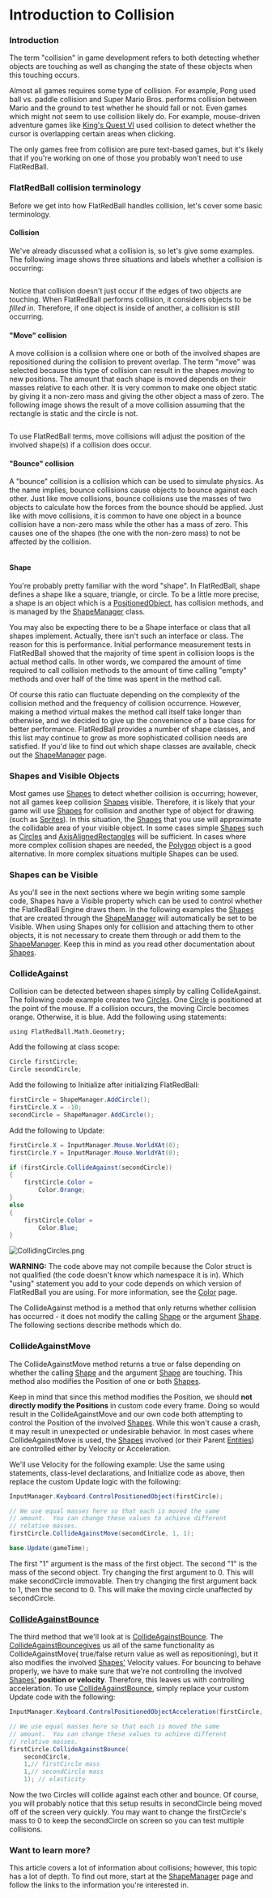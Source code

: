 # Introduction to Collision

### Introduction

The term "collision" in game development refers to both detecting whether objects are touching as well as changing the state of these objects when this touching occurs.

Almost all games requires some type of collision. For example, Pong used ball vs. paddle collision and Super Mario Bros. performs collision between Mario and the ground to test whether he should fall or not. Even games which might not seem to use collision likely do. For example, mouse-driven adventure games like [King's Quest VI](http://en.wikipedia.org/wiki/Search?search=King%27s%20Quest%20VI%3A%20Heir%20Today%2C%20Gone%20Tomorrow) used collision to detect whether the cursor is overlapping certain areas when clicking.

The only games free from collision are pure text-based games, but it's likely that if you're working on one of those you probably won't need to use FlatRedBall.

### FlatRedBall collision terminology

Before we get into how FlatRedBall handles collision, let's cover some basic terminology.

#### Collision

We've already discussed what a collision is, so let's give some examples. The following image shows three situations and labels whether a collision is occurring:

<figure><img src="../../media/migrated_media-CollisionExamples.png" alt=""><figcaption></figcaption></figure>

Notice that collision doesn't just occur if the edges of two objects are touching. When FlatRedBall performs collision, it considers objects to be _filled in_. Therefore, if one object is inside of another, a collision is still occurring.

#### "Move" collision

A move collision is a collision where one or both of the involved shapes are repositioned during the collision to prevent overlap. The term "move" was selected because this type of collision can result in the shapes _moving_ to new positions. The amount that each shape is moved depends on their masses relative to each other. It is very common to make one object static by giving it a non-zero mass and giving the other object a mass of zero. The following image shows the result of a move collision assuming that the rectangle is static and the circle is not.

<figure><img src="../../media/migrated_media-MoveCollision.png" alt=""><figcaption></figcaption></figure>

To use FlatRedBall terms, move collisions will adjust the position of the involved shape(s) if a collision does occur.

#### "Bounce" collision

A "bounce" collision is a collision which can be used to simulate physics. As the name implies, bounce collisions cause objects to bounce against each other. Just like move collisions, bounce collisions use the masses of two objects to calculate how the forces from the bounce should be applied. Just like with move collisions, it is common to have one object in a bounce collision have a non-zero mass while the other has a mass of zero. This causes one of the shapes (the one with the non-zero mass) to not be affected by the collision.

<figure><img src="../../media/migrated_media-BounceCollisionExample.png" alt=""><figcaption></figcaption></figure>

#### Shape

You're probably pretty familiar with the word "shape". In FlatRedBall, shape defines a shape like a square, triangle, or circle. To be a little more precise, a shape is an object which is a [PositionedObject](../../frb/docs/index.php), has collision methods, and is managed by the [ShapeManager](../../frb/docs/index.php) class.

You may also be expecting there to be a Shape interface or class that all shapes implement. Actually, there isn't such an interface or class. The reason for this is performance. Initial performance measurement tests in FlatRedBall showed that the majority of time spent in collision loops is the actual method calls. In other words, we compared the amount of time required to call collision methods to the amount of time calling "empty" methods and over half of the time was spent in the method call.

Of course this ratio can fluctuate depending on the complexity of the collision method and the frequency of collision occurrence. However, making a method virtual makes the method call itself take longer than otherwise, and we decided to give up the convenience of a base class for better performance. FlatRedBall provides a number of shape classes, and this list may continue to grow as more sophisticated collision needs are satisfied. If you'd like to find out which shape classes are available, check out the [ShapeManager](../../frb/docs/index.php) page.

### Shapes and Visible Objects

Most games use [Shapes](../../frb/docs/index.php) to detect whether collision is occurring; however, not all games keep collision [Shapes](../../frb/docs/index.php) visible. Therefore, it is likely that your game will use [Shapes](../../frb/docs/index.php) for collision and another type of object for drawing (such as [Sprites](../../frb/docs/index.php)). In this situation, the [Shapes](../../frb/docs/index.php) that you use will approximate the collidable area of your visible object. In some cases simple [Shapes](../../frb/docs/index.php) such as [Circles](../../frb/docs/index.php) and [AxisAlignedRectangles](../../frb/docs/index.php) will be sufficient. In cases where more complex collision shapes are needed, the [Polygon](../../frb/docs/index.php) object is a good alternative. In more complex situations multiple Shapes can be used.

### Shapes can be Visible

As you'll see in the next sections where we begin writing some sample code, Shapes have a Visible property which can be used to control whether the FlatRedBall Engine draws them. In the following examples the [Shapes](../../frb/docs/index.php) that are created through the [ShapeManager](../../frb/docs/index.php) will automatically be set to be Visible. When using Shapes only for collision and attaching them to other objects, it is not necessary to create them through or add them to the [ShapeManager](../../frb/docs/index.php). Keep this in mind as you read other documentation about [Shapes](../../frb/docs/index.php).

### CollideAgainst

Collision can be detected between shapes simply by calling CollideAgainst. The following code example creates two [Circles](../../frb/docs/index.php). One [Circle](../../frb/docs/index.php) is positioned at the point of the mouse. If a collision occurs, the moving Circle becomes orange. Otherwise, it is blue. Add the following using statements:

```
using FlatRedBall.Math.Geometry;
```

Add the following at class scope:

```csharp
Circle firstCircle;
Circle secondCircle;
```

Add the following to Initialize after initializing FlatRedBall:

```csharp
firstCircle = ShapeManager.AddCircle();
firstCircle.X = -10;
secondCircle = ShapeManager.AddCircle();
```

Add the following to Update:

```csharp
firstCircle.X = InputManager.Mouse.WorldXAt(0);
firstCircle.Y = InputManager.Mouse.WorldYAt(0);

if (firstCircle.CollideAgainst(secondCircle))
{
    firstCircle.Color =
        Color.Orange;
}
else
{
    firstCircle.Color =
        Color.Blue;
}
```

![CollidingCircles.png](../../media/migrated\_media-CollidingCircles.png)

**WARNING:** The code above may not compile because the Color struct is not qualified (the code doesn't know which namespace it is in). Which "using" statement you add to your code depends on which version of FlatRedBall you are using. For more information, see the [Color](../../frb/docs/index.php) page.

The CollideAgainst method is a method that only returns whether collision has occurred - it does not modify the calling [Shape](../../frb/docs/index.php) or the argument [Shape](../../frb/docs/index.php). The following sections describe methods which do.

### CollideAgainstMove

The CollideAgainstMove method returns a true or false depending on whether the calling [Shape](../../frb/docs/index.php) and the argument [Shape](../../frb/docs/index.php) are touching. This method also modifies the Position of one or both [Shapes](../../frb/docs/index.php).

Keep in mind that since this method modifies the Position, we should **not directly modify the Positions** in custom code every frame. Doing so would result in the CollideAgainstMove and our own code both attempting to control the Position of the involved [Shapes](../../frb/docs/index.php). While this won't cause a crash, it may result in unexpected or undesirable behavior. In most cases where CollideAgainstMove is used, the [Shapes](../../frb/docs/index.php) involved (or their Parent [Entities](../../frb/docs/index.php)) are controlled either by Velocity or Acceleration.

We'll use Velocity for the following example: Use the same using statements, class-level declarations, and Initialize code as above, then replace the custom Update logic with the following:

```csharp
InputManager.Keyboard.ControlPositionedObject(firstCircle);

// We use equal masses here so that each is moved the same
// amount.  You can change these values to achieve different
// relative masses.
firstCircle.CollideAgainstMove(secondCircle, 1, 1);

base.Update(gameTime);
```

The first "1" argument is the mass of the first object. The second "1" is the mass of the second object. Try changing the first argument to 0. This will make secondCircle immovable. Then try changing the first argument back to 1, then the second to 0. This will make the moving circle unaffected by secondCircle.

### [CollideAgainstBounce](../../frb/docs/index.php)

The third method that we'll look at is [CollideAgainstBounce](../../frb/docs/index.php). The [CollideAgainstBouncegives](../../frb/docs/index.php) us all of the same functionality as CollideAgainstMove( true/false return value as well as repositioning), but it also modifies the involved [Shapes'](../../frb/docs/index.php) Velocity values. For bouncing to behave properly, we have to make sure that we're not controlling the involved [Shapes'](../../frb/docs/index.php) **position or velocity**. Therefore, this leaves us with controlling acceleration. To use [CollideAgainstBounce](../../frb/docs/index.php), simply replace your custom Update code with the following:

```csharp
InputManager.Keyboard.ControlPositionedObjectAcceleration(firstCircle, 10);

// We use equal masses here so that each is moved the same
// amount.  You can change these values to achieve different
// relative masses.
firstCircle.CollideAgainstBounce(
    secondCircle,
    1,// firstCircle mass
    1,// secondCircle mass
    1); // elasticity
```

Now the two Circles will collide against each other and bounce. Of course, you will probably notice that this setup results in secondCircle being moved off of the screen very quickly. You may want to change the firstCircle's mass to 0 to keep the secondCircle on screen so you can test multiple collisions.

### Want to learn more?

This article covers a lot of information about collisions; however, this topic has a lot of depth. To find out more, start at the [ShapeManager](../../frb/docs/index.php) page and follow the links to the information you're interested in.
